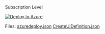 Subscription Level

[![Deploy to Azure](https://aka.ms/deploytoazurebutton)](https://portal.azure.com/#create/Microsoft.Template/uri/CustomDeploymentBlade/uri/https%3A%2F%2Fraw.githubusercontent.com%2Fdmossberg%2Fazure-activation%2Fmain%2Fazuredeploy.json/createUIDefinitionUri/https%3A%2F%2Fraw.githubusercontent.com%2Fdmossberg%2Fazure-activation%2Fmain%2FCreateUIDefinition.json)

Files:
[azuredeploy.json](https://raw.githubusercontent.com/dmossberg/azure-activation/main/azuredeploy.json)
[CreateUIDefinition.json](https://raw.githubusercontent.com/dmossberg/azure-activation/main/CreateUIDefinition.json)
